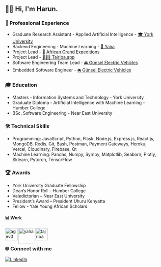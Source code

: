 ## 👋🏾 Hi, I'm Harun.

### 🚀 Professional Experience

- Graduate Research Assistant - Applied Artificial Intelligence - [🎓 York University](https://www.yorku.ca)
- Backend Engineering - Machine Learning - [🍇 Yaha](https://www.orderyaha.com)
- Project Lead - [🐘 African Grand Expeditions](https://www.africangrandexpeditions.com)
- Project Lead - [🏄🏾‍♂️ Tajriba.app](https://www.tajriba.app)
- Software Engineering Team Lead - [🚘 Günsel Electric Vehicles](https://www.gunsel.com.tr/)
- Embedded Software Engineer - [🚘 Günsel Electric Vehicles](https://www.gunsel.com.tr/)

### 🎓 Education

- Masters - Information Systems and Technology - York University
- Graduate Diploma - Artificial Intelligence with Machine Learning - Humber College
- BSc. Software Engineering - Near East University 

### 🛠 Technical Skills

- Programming: JavaScript, Python, Flask, Node.js, Express.js, React.js, MongoDB, Redis, Git, Bash, Postman, Payment Gateways, Heroku, Vercel, Cloudinary, Firebase, Qt
- Machine Learning: Pandas, Numpy, Sympy, Matplotlib, Seaborn, Plotly, Sklearn, Pytorch, TensorFlow

### 🏆 Awards

- York University Graduate Fellowship
- Dean’s Honor Roll – Humber College
- Valedictorian – Near East University
- President’s Award – President Uhuru Kenyatta
- Fellow - Yale Young African Scholars

#### 📊 Work

[<img align="left" alt="agev3" width="40px" src="https://i.imgur.com/WBbLELk.png" />][agev3]
[<img align="left" alt="yaha" width="52px" src="https://i.imgur.com/iE5q6Sd.png" />][yaha]
[<img align="left" alt="tajriba" width="40px" src="https://i.imgur.com/pc6OSjq.png" />][tajriba]


</br>
</br>

### 🌐 Connect with me

[![LinkedIn](https://img.icons8.com/ios-filled/50/000000/linkedin.png)][linkedin]

[linkedin]: https://linkedin.com/in/harunmohamed

[agev3]: https://www.africangrandexpeditions.com
[tajriba]: https://www.tajriba.app
[yaha]: https://www.orderyaha.com
